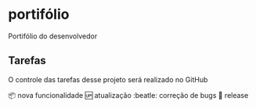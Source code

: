 # portifólio
Portifólio do desenvolvedor 

## Tarefas

O controle das tarefas desse projeto será realizado no GitHub



:package: nova funcionalidade
:up: atualização
:beatle: correção de bugs
:checkered_flag: release
